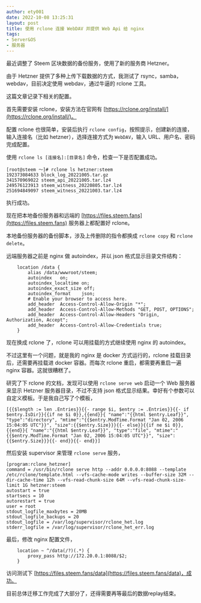 ```yaml
---
author: ety001
date: 2022-10-08 13:25:31
layout: post
title: 使用 rclone 连接 WebDAV 并提供 Web Api 给 nginx
tags:
- Server&OS
- 服务器
---
```


最近调整了 Steem 区块数据的备份服务，使用了新的服务商 Hetzner。

由于 Hetzner 提供了多种上传下载数据的方式，我测试了 rsync，samba，webdav，目前决定使用 webdav，通过牛逼的 rclone 工具。

这篇文章记录下相关的配置。

首先需要安装 rclone，安装方法在官网有 [https://rclone.org/install/](https://rclone.org/install/)。

配置 rclone 也很简单，安装后执行 `rclone config`，按照提示，创建新的连接，输入连接名（比如 hetzner），选择连接方式为 `WebDAV`，输入 URL、用户名、密码完成配置。

使用 `rclone ls [连接名]:[目录名]` 命令，检查一下是否配置成功。

```
[root@steem ～]# rclone ls hetzner:steem
192373084633 block_log_20221005.tar.gz
341570969022 steem_api_20221005.tar.lz4
249576123913 steem_witness_20220805.tar.lz4
251694849097 steem_witness_20221003.tar.lz4
```

执行成功。

现在把本地备份服务器和远端的 [https://files.steem.fans](https://files.steem.fans) 服务器上都配置好 rclone。

本地备份服务器的备份脚本，涉及上传删除的指令都换成 `rclone copy` 和 `rclone delete`。

远端服务器之前是 nginx 做 autoindex，并以 json 格式显示目录文件结构：

```
    location /data {
        alias /data/wwwroot/steem;
        autoindex   on;
        autoindex_localtime on;
        autoindex_exact_size off;
        autoindex_format    json;
        # Enable your browser to access here.
        add_header  Access-Control-Allow-Origin "*";
        add_header  Access-Control-Allow-Methods "GET, POST, OPTIONS";
        add_header  Access-Control-Allow-Headers "Origin, Authorization, Accept";
        add_header  Access-Control-Allow-Credentials true;
    }
```

现在换成 rclone 了，rclone 可以用挂载的方式继续使用 nginx 的 autoindex。

不过这里有一个问题，就是我的 nginx 是 docker 方式运行的，rclone 挂载目录后，还需要再挂载进 docker 容器。而每次 rclone 重启，都需要再重启一遍 nginx 容器。这就很糟糕了。

研究了下 rclone 的文档，发现可以使用 `rclone serve web` 启动一个 Web 服务器来显示 Hetzner 服务器目录，不过不支持 json 格式显示结果。幸好有个参数可以自定义模板。于是我自己写了个模板，

```
[{{$length := len .Entries}}{{- range $i, $entry := .Entries}}{{- if $entry.IsDir}}{{if ne $i 0}},{{end}}{ "name":"{{html $entry.Leaf}}", "type":"directory", "mtime":"{{$entry.ModTime.Format "Jan 02, 2006 15:04:05 UTC"}}", "size":{{$entry.Size}}}{{- else}}{{if ne $i 0}},{{end}}{ "name":"{{html $entry.Leaf}}", "type":"file", "mtime":"{{$entry.ModTime.Format "Jan 02, 2006 15:04:05 UTC"}}", "size":{{$entry.Size}}}{{- end}}{{- end}}]
```

然后安装 supervisor 来管理 `rclone serve` 服务，

```
[program:rclone_hetzner]
command = /usr/bin/rclone serve http --addr 0.0.0.0:8088 --template /etc/rclone/template.html --vfs-cache-mode writes --buffer-size 32M --dir-cache-time 12h --vfs-read-chunk-size 64M --vfs-read-chunk-size-limit 1G hetzner:steem
autostart = true
startsecs = 10
autorestart = true
user = root
stdout_logfile_maxbytes = 20MB
stdout_logfile_backups = 20
stdout_logfile = /var/log/supervisor/rclone_het.log
stderr_logfile = /var/log/supervisor/rclone_het_err.log
```

最后，修改 nginx 配置文件，

```
    location ~ ^/data(/?)(.*) {
        proxy_pass http://172.20.0.1:8088/$2;
    }
```

访问测试下 [https://files.steem.fans/data](https://files.steem.fans/data)，成功。

目前总体迁移工作完成了大部分了，还得需要再等最后的数据replay结束。
